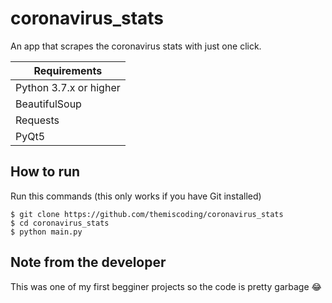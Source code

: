 # coronavirus_stats

An app that scrapes the coronavirus stats with just one click.


| Requirements              | 
| ------------------------- |
| Python 3.7.x or higher    | 
| BeautifulSoup             |
| Requests                  |
| PyQt5                     |



## How to run

Run this commands (this only works if you have Git installed)

```
$ git clone https://github.com/themiscoding/coronavirus_stats
$ cd coronavirus_stats
$ python main.py

```
## Note from the developer
This was one of my first begginer projects so the code is pretty garbage 😂





